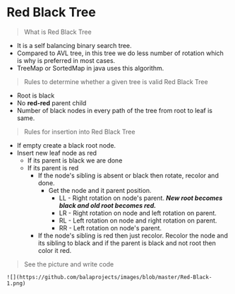 # Red Black Tree

>What is Red Black Tree
   - It is a self balancing binary search tree.
   - Compared to AVL tree, in this tree we do less number of rotation which is why is preferred in most cases.
   - TreeMap or SortedMap in java uses this algorithm.

>Rules to determine whether a given tree is valid Red Black Tree
   - Root is black
   - No **red-red** parent child
   - Number of black nodes in every path of the tree from root to leaf is same.

>Rules for insertion into Red Black Tree
   - If empty create a black root node.
   - Insert new leaf node as red
      - If its parent is black we are done
      - If its parent is red
          - If the node's sibling is absent or black then rotate, recolor and done.
              - Get the node and it parent position.
                  - LL - Right rotation on node's parent. ***New root becomes black and old root becomes red.***
                  - LR - Right rotation on node and left rotation on parent.
                  - RL - Left rotation on node and right rotation on parent.
                  - RR - Left rotation on node's parent.
          - If the node's sibling is red then just recolor. Recolor the node and its sibling to black and if the parent is black and not root then color it red.
 
>See the picture and write code
  
    ![](https://github.com/balaprojects/images/blob/master/Red-Black-1.png)
